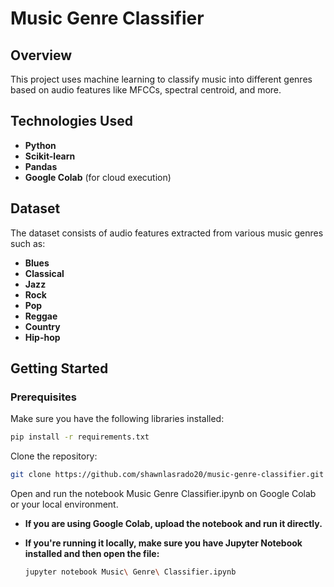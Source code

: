 # Music Genre Classifier

## Overview
This project uses machine learning to classify music into different genres based on audio features like MFCCs, spectral centroid, and more.

## Technologies Used
- **Python**
- **Scikit-learn**
- **Pandas**
- **Google Colab** (for cloud execution)

## Dataset
The dataset consists of audio features extracted from various music genres such as:
- **Blues**
- **Classical**
- **Jazz**
- **Rock**
- **Pop**
- **Reggae**
- **Country**
- **Hip-hop**

## Getting Started

### Prerequisites
Make sure you have the following libraries installed:
```bash
pip install -r requirements.txt
```
Clone the repository:
```bash
git clone https://github.com/shawnlasrado20/music-genre-classifier.git
```
Open and run the notebook Music Genre Classifier.ipynb on Google Colab or your local environment.
- **If you are using Google Colab, upload the notebook and run it directly.**
- **If you're running it locally, make sure you have Jupyter Notebook installed and then open the file:**
  
  ```bash
  jupyter notebook Music\ Genre\ Classifier.ipynb
  ```


